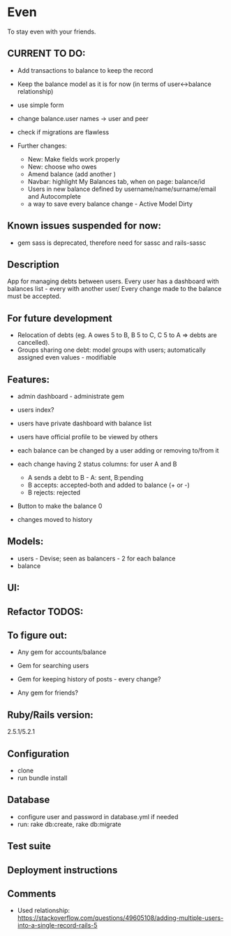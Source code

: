 # Even
To stay even with your friends.

## CURRENT TO DO:
- Add transactions to balance to keep the record
- Keep the balance model as it is for now (in terms of user<->balance relationship)
- use simple form
- change balance.user names -> user and peer
- check if migrations are flawless

- Further changes:    
    - New: Make fields work properly
    - New: choose who owes
    - Amend balance (add another )
    - Navbar: highlight My Balances tab, when on page: balance/id    
    - Users in new balance defined by username/name/surname/email and Autocomplete    
    - a way to save every balance change - Active Model Dirty

## Known issues suspended for now:
- gem sass is deprecated, therefore need for sassc and rails-sassc

## Description
App for managing debts between users. Every user has a dashboard with balances list - every with another user/ Every change made to the balance must be accepted.

## For future development
- Relocation of debts (eg. A owes 5 to B, B 5 to C, C 5 to A => debts are cancelled).
- Groups sharing one debt: model groups with users; automatically assigned even values - modifiable

## Features:
- admin dashboard - administrate gem
- users index?
- users have private dashboard with balance list
- users have official profile to be viewed by others

- each balance can be changed by a user adding or removing to/from it
- each change having 2 status columns: for user A and B
  - A sends a debt to B - A: sent, B:pending
  - B accepts: accepted-both and added to balance (+ or -)
  - B rejects: rejected
- Button to make the balance 0
- changes moved to history

## Models:
- users - Devise; seen as balancers - 2 for each balance
- balance

## UI:

## Refactor TODOS:

## To figure out:
- Any gem for accounts/balance
- Gem for searching users
- Gem for keeping history of posts - every change?

- Any gem for friends?

## Ruby/Rails version:
2.5.1/5.2.1

## Configuration
- clone
- run bundle install

## Database
- configure user and password in database.yml if needed
- run: rake db:create, rake db:migrate

## Test suite
## Deployment instructions

## Comments
- Used relationship: https://stackoverflow.com/questions/49605108/adding-multiple-users-into-a-single-record-rails-5
